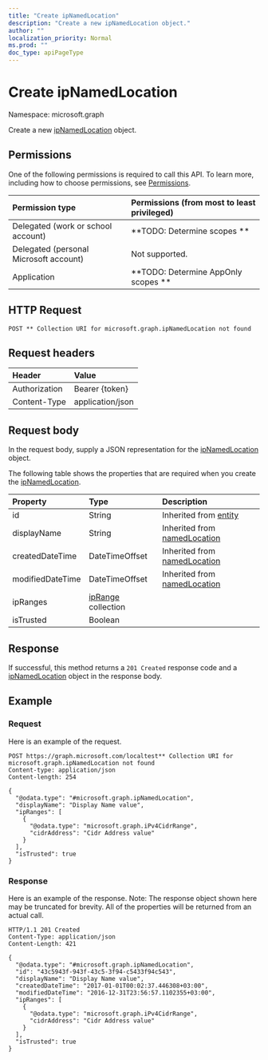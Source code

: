 ```yaml
---
title: "Create ipNamedLocation"
description: "Create a new ipNamedLocation object."
author: ""
localization_priority: Normal
ms.prod: ""
doc_type: apiPageType
---
```


# Create ipNamedLocation

Namespace: microsoft.graph

Create a new [ipNamedLocation](../resources/ipnamedlocation.md) object.

## Permissions
One of the following permissions is required to call this API. To learn more, including how to choose permissions, see [Permissions](/concepts/permissions-reference.md).

|Permission type|Permissions (from most to least privileged)|
|:---|:---|
|Delegated (work or school account)|**TODO: Determine scopes **|
|Delegated (personal Microsoft account)|Not supported.|
|Application|**TODO: Determine AppOnly scopes **|

## HTTP Request
<!-- {
  "blockType": "ignored"
}
-->
``` http
POST ** Collection URI for microsoft.graph.ipNamedLocation not found
```

## Request headers
|Header|Value|
|:---|:---|
|Authorization|Bearer {token}|
|Content-Type|application/json|

## Request body
In the request body, supply a JSON representation for the [ipNamedLocation](../resources/ipnamedlocation.md) object.

The following table shows the properties that are required when you create the [ipNamedLocation](../resources/ipnamedlocation.md).

|Property|Type|Description|
|:---|:---|:---|
|id|String| Inherited from [entity](../resources/entity.md)|
|displayName|String| Inherited from [namedLocation](../resources/namedlocation.md)|
|createdDateTime|DateTimeOffset| Inherited from [namedLocation](../resources/namedlocation.md)|
|modifiedDateTime|DateTimeOffset| Inherited from [namedLocation](../resources/namedlocation.md)|
|ipRanges|[ipRange](../resources/iprange.md) collection||
|isTrusted|Boolean||



## Response
If successful, this method returns a `201 Created` response code and a [ipNamedLocation](../resources/ipnamedlocation.md) object in the response body.

## Example

### Request
Here is an example of the request.
<!-- {
  "blockType": "request",
  "name": "create_ipnamedlocation_from_"
}
-->
``` http
POST https://graph.microsoft.com/localtest** Collection URI for microsoft.graph.ipNamedLocation not found
Content-type: application/json
Content-length: 254

{
  "@odata.type": "#microsoft.graph.ipNamedLocation",
  "displayName": "Display Name value",
  "ipRanges": [
    {
      "@odata.type": "microsoft.graph.iPv4CidrRange",
      "cidrAddress": "Cidr Address value"
    }
  ],
  "isTrusted": true
}
```

### Response
Here is an example of the response. Note: The response object shown here may be truncated for brevity. All of the properties will be returned from an actual call.
<!-- {
  "blockType": "response",
  "truncated": true,
  "@odata.type": "microsoft.graph.ipnamedlocation"
}
-->
``` http
HTTP/1.1 201 Created
Content-Type: application/json
Content-Length: 421

{
  "@odata.type": "#microsoft.graph.ipNamedLocation",
  "id": "43c5943f-943f-43c5-3f94-c5433f94c543",
  "displayName": "Display Name value",
  "createdDateTime": "2017-01-01T00:02:37.446308+03:00",
  "modifiedDateTime": "2016-12-31T23:56:57.1102355+03:00",
  "ipRanges": [
    {
      "@odata.type": "microsoft.graph.iPv4CidrRange",
      "cidrAddress": "Cidr Address value"
    }
  ],
  "isTrusted": true
}
```

